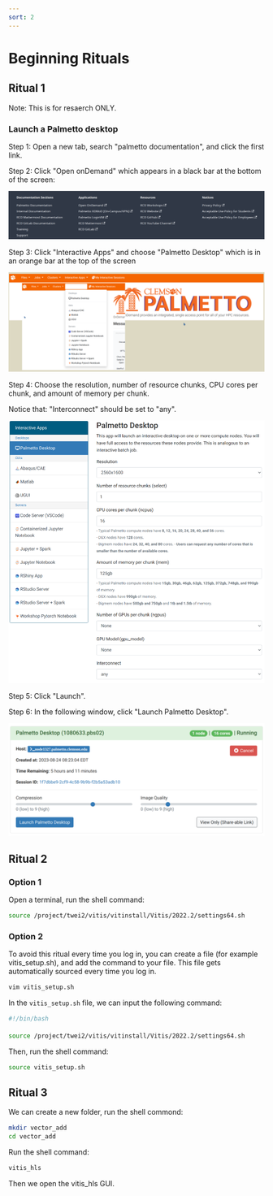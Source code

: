 ```yaml
---
sort: 2
---
```



# Beginning Rituals

## Ritual 1

Note: This is for resaerch ONLY.

### Launch a Palmetto desktop

Step 1: Open a new tab, search "palmetto documentation", and click the first link.

Step 2: Click "Open onDemand" which appears in a black bar at the bottom of the screen:

<div align=center><img src="Images/Open_onDemand.png" alt="drawing" width="600"/></div>

Step 3: Click "Interactive Apps" and choose "Palmetto Desktop" which is in an orange bar at the top of the screen

<div align=center><img src="Images/palmetto.png" alt="drawing" width="600"/></div>

Step 4: Choose the resolution, number of resource chunks, CPU cores per chunk, and amount of memory per chunk.

Notice that: "Interconnect" should be set to "any".

<div align=center><img src="Images/Launch.png" alt="drawing" width="600"/></div>

Step 5: Click "Launch".

Step 6: In the following window, click "Launch Palmetto Desktop".

<div align=center><img src="Images/desktop.png" alt="drawing" width="600"/></div>

## Ritual 2

### Option 1

Open a terminal, run the shell command:

```bash
source /project/twei2/vitis/vitinstall/Vitis/2022.2/settings64.sh
```

### Option 2

To avoid this ritual every time you log in, you can create a file (for example vitis_setup.sh), and add the command to your file. This file gets automatically sourced every time you log in.

```bash
vim vitis_setup.sh
```

In the `vitis_setup.sh` file, we can input the following command:

```bash
#!/bin/bash

source /project/twei2/vitis/vitinstall/Vitis/2022.2/settings64.sh
```

Then, run the shell command:

```bash
source vitis_setup.sh
```

## Ritual 3

We can create a new folder, run the shell commond:

```bash
mkdir vector_add
cd vector_add
```
Run the shell command:

```bash
vitis_hls
```
Then we open the vitis_hls GUI.


